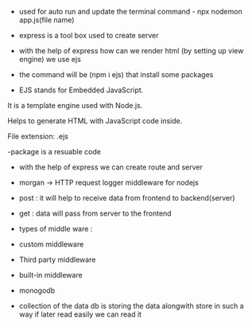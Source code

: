 - used for auto run and update the terminal
command -  npx nodemon app.js(file name)

- express is a tool box used to create server

- with the help of express how can we render html (by setting up view engine) we use ejs 
- the command will be (npm i ejs) that install some packages

- EJS stands for Embedded JavaScript.

It is a template engine used with Node.js.

Helps to generate HTML with JavaScript code inside.

File extension: .ejs

-package is a resuable code 

- with the help of express we can create route and server

- morgan -> HTTP  request logger middleware for nodejs 

- post : it will help to receive data from frontend to backend(server)
- get : data will pass from server to the frontend


- types of middle ware :  
- custom middleware
- Third party middleware
- built-in middleware


- monogodb
- collection of the data
db is storing the data alongwith store in such a way if later read easily we can read it 